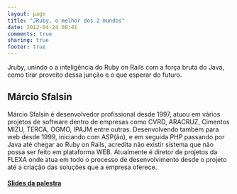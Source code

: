 ```yaml
---
layout: page
title: "JRuby, o melhor dos 2 mundos"
date: 2012-04-24 00:41
comments: true
sharing: true
footer: true
---
```


Jruby, unindo o a inteligência do Ruby on Rails com a força bruta do Java, como tirar proveito dessa junção e o que esperar do futuro.

Márcio Sfalsin
--------------

Márcio Sfalsin é desenvolvedor profissional desde 1997, atuou em vários projetos de software dentro de empresas como CVRD, ARACRUZ, Cimentos MIZU, TERCA, OGMO, IPAJM entre outras. Desenvolvendo também para web desde 1999, iniciando com ASP(ão), e em seguida PHP passando por Java até chegar ao Ruby on Rails, acredita não existir sistema que não possa ser feito em plataforma WEB. Atualmente é diretor de projetos da FLEXA onde atua em todo o processo de desenvolvimento desde o projeto até a criação das soluções que a empresa oferece.

#### [Slides da palestra](http://www.slideshare.net/marciosfalsin/jruby-o-melhor-de-2-mundos-macgyver-chucknorris)
